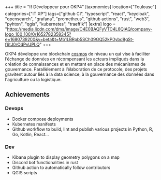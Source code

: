 +++
title = "⛓️ Développeur pour OKP4"
[taxonomies]
location=["Toulouse"]
categories=["IT XP"]
tags=["github CI", "typescript", "react", "keycloak", "opensearch", "grafana", "prometheus", "github actions", "rust", "web3", "pyhton", "qgis", "kubernetes", "traeffik"]
[extra]
logo = "https://media.licdn.com/dms/image/C4E0BAQFyVTC4L6QiAQ/company-logo_100_100/0/1652782358345?e=1680739200&v=beta&t=Mb1LBRpb5SCh09GQ52kP0ybd8gSt-f6tJ0rOdPvUPLQ"
+++

OKP4 développe une blockchain [cosmos](https://github.com/cosmos/cosmos-sdk) de niveau un  qui vise à faciliter l’échange de données en récompensant les acteurs impliqués dans la création de connaissances et en mettant en place des mécanismes de gouvernance. Parallèlement à l’élaboration de ce protocole, des projets gravitent autour liés à la data science, à la gouvernance des données dans l'agriculture ou la logistique.

## Achievements

### Devops

- Docker compose deployments
- Kubernetes manifests
- Github workflow to build, lint and publish various projects in Python, R, Go, Kotlin, React...

### Dev

- Kibana plugin to display geometry polygons on a map
- Discord bot functionalities in rust
- Github action to automatically follow contributors
- QGIS scripts
